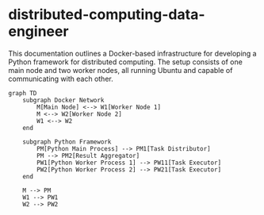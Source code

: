 # distributed-computing-data-engineer

This documentation outlines a Docker-based infrastructure for developing a Python framework for distributed computing.
The setup consists of one main node and two worker nodes, all running Ubuntu and capable of communicating with each
other.

```mermaid
graph TD
    subgraph Docker Network
        M[Main Node] <--> W1[Worker Node 1]
        M <--> W2[Worker Node 2]
        W1 <--> W2
    end
    
    subgraph Python Framework
        PM[Python Main Process] --> PM1[Task Distributor]
        PM --> PM2[Result Aggregator]
        PW1[Python Worker Process 1] --> PW11[Task Executor]
        PW2[Python Worker Process 2] --> PW21[Task Executor]
    end
    
    M --> PM
    W1 --> PW1
    W2 --> PW2
```